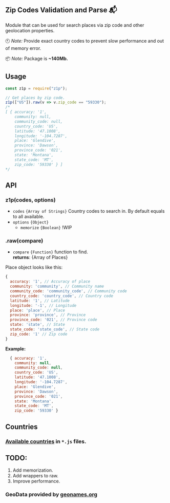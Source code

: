 ## Zip Codes Validation and Parse :mailbox_with_mail:

Module that can be used for search places via zip code and other geolocation properties.

:clock10: _Note:_ Provide exact country codes to prevent slow performance and out of memory error.

:package: _Note:_ Package is **~140Mb.**

## Usage

```js
const z1p = require("z1p");

// Get places by zip code.
z1p(["US"]).raw(v => v.zip_code == "59330");
/*
[ { accuracy: '1',
    community: null,
    community_code: null,
    country_code: 'US',
    latitude: '47.1008',
    longitude: '-104.7287',
    place: 'Glendive',
    province: 'Dawson',
    province_code: '021',
    state: 'Montana',
    state_code: 'MT',
    zip_code: '59330' } ]
*/
```

## API

### z1p(codes, options)

- `codes` `{Array of Strings}` Country codes to search in. By default equals to all available.
- `options` `{Object}`
  - `memorize` `{Boolean}` !WIP

### .raw(compare)

- `compare` `{Function}` function to find.  
  **returns**: {Array of Places}

Place object looks like this:

```js
{
  accuracy: '1', // Accuracy of place
  community: 'community', // Community name
  community_code: 'community_code', // Community code
  country_code: 'country_code', // Country code
  latitude: '1', // Latitude
  longitude: '-1', // Longitude
  place: 'place', // Place
  province: 'province', // Province
  province_code: '021', // Province code
  state: 'state', // State
  state_code: 'state_code', // State code
  zip_code: '1' // Zip code
}
```

**Example:**

```js
  { accuracy: '1',
    community: null,
    community_code: null,
    country_code: 'US',
    latitude: '47.1008',
    longitude: '-104.7287',
    place: 'Glendive',
    province: 'Dawson',
    province_code: '021',
    state: 'Montana',
    state_code: 'MT',
    zip_code: '59330' }
```

## Countries

### [Available countries](https://github.com/vzhufk/z1p/tree/master/assets) in `*.js` files.

## TODO:

1. Add memorization.
2. Add wrappers to raw.
3. Improve performance.

### GeoData provided by **[geonames.org](http://www.geonames.org/)**
